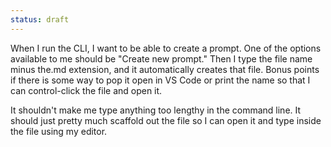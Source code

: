 ```yaml
---
status: draft
---
```


When I run the CLI, I want to be able to create a prompt. One of the options available to me should be "Create new prompt." Then I type the file name minus the.md extension, and it automatically creates that file. Bonus points if there is some way to pop it open in VS Code or print the name so that I can control-click the file and open it.

It shouldn't make me type anything too lengthy in the command line. It should just pretty much scaffold out the file so I can open it and type inside the file using my editor.
